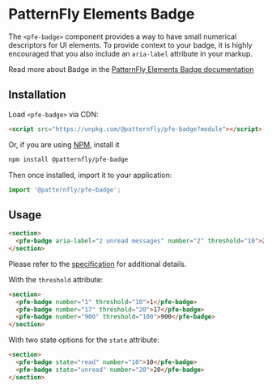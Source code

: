 # PatternFly Elements Badge
         
The `<pfe-badge>` component provides a way to have small numerical descriptors for UI elements. To provide context to your badge, it is highly encouraged that you also include an `aria-label` attribute in your markup.

Read more about Badge in the [PatternFly Elements Badge documentation](https://patternflyelements.org/components/badge)

##  Installation

Load `<pfe-badge>` via CDN:

```html
<script src="https://unpkg.com/@patternfly/pfe-badge?module"></script>
```

Or, if you are using [NPM](https://npm.im), install it

```bash
npm install @patternfly/pfe-badge
```

Then once installed, import it to your application:

```js
import '@patternfly/pfe-badge';
```

## Usage

```html
<section>
  <pfe-badge aria-label="2 unread messages" number="2" threshold="10">2</pfe-badge>
</section>
```

Please refer to the [specification](https://www.w3.org/TR/wai-aria/#aria-label) for additional details.

With the `threshold` attribute:

```html
<section>
  <pfe-badge number="1" threshold="10">1</pfe-badge>
  <pfe-badge number="17" threshold="20">17</pfe-badge>
  <pfe-badge number="900" threshold="100">900</pfe-badge>
</section>
```

With two state options for the `state` attribute:

```html
<section>
  <pfe-badge state="read" number="10">10</pfe-badge>
  <pfe-badge state="unread" number="20">20</pfe-badge>
</section>
```

